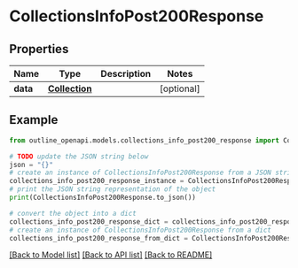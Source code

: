 # CollectionsInfoPost200Response


## Properties

Name | Type | Description | Notes
------------ | ------------- | ------------- | -------------
**data** | [**Collection**](Collection.md) |  | [optional] 

## Example

```python
from outline_openapi.models.collections_info_post200_response import CollectionsInfoPost200Response

# TODO update the JSON string below
json = "{}"
# create an instance of CollectionsInfoPost200Response from a JSON string
collections_info_post200_response_instance = CollectionsInfoPost200Response.from_json(json)
# print the JSON string representation of the object
print(CollectionsInfoPost200Response.to_json())

# convert the object into a dict
collections_info_post200_response_dict = collections_info_post200_response_instance.to_dict()
# create an instance of CollectionsInfoPost200Response from a dict
collections_info_post200_response_from_dict = CollectionsInfoPost200Response.from_dict(collections_info_post200_response_dict)
```
[[Back to Model list]](../README.md#documentation-for-models) [[Back to API list]](../README.md#documentation-for-api-endpoints) [[Back to README]](../README.md)


